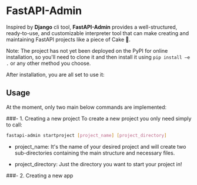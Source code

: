 # FastAPI-Admin

Inspired by **Django** cli tool, **FastAPI-Admin** provides a well-structured, ready-to-use, and customizable interpreter tool that can make creating and maintaining FastAPI projects like a piece of Cake 🍰.

Note: The project has not yet been deployed on the PyPI for online installation, so you'll need to clone it and then install it using `pip install —e .` or any other method you choose.

After installation, you are all set to use it:

## Usage
At the moment, only two main below commands are implemented:

###- 1. Creating a new project
To create a new project you only need simply to call:

```bash 
fastapi-admin startproject [project_name] [project_directory]
```
- project_name:
    It's the name of your desired project and will create two sub-directories containing the main structure and necessary files.

- project_directory:
    Just the directory you want to start your project in!

###- 2. Creating a new app 

